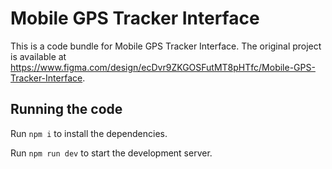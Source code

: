 
  # Mobile GPS Tracker Interface

  This is a code bundle for Mobile GPS Tracker Interface. The original project is available at https://www.figma.com/design/ecDvr9ZKGOSFutMT8pHTfc/Mobile-GPS-Tracker-Interface.

  ## Running the code

  Run `npm i` to install the dependencies.

  Run `npm run dev` to start the development server.
  